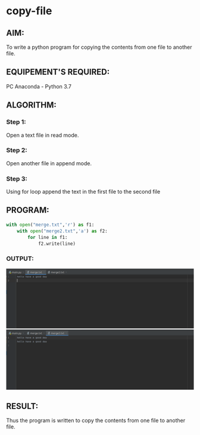 # copy-file
## AIM:
To write a python program for copying the contents from one file to another file.
## EQUIPEMENT'S REQUIRED: 
PC
Anaconda - Python 3.7
## ALGORITHM: 
### Step 1:
Open a text file in read mode.

### Step 2: 
Open another file in append mode.
 
### Step 3: 
Using for loop append the text in the first file to the second file


## PROGRAM:
```Python
with open("merge.txt",'r') as f1:
    with open("merge2.txt",'a') as f2:
        for line in f1:
            f2.write(line)

```

### OUTPUT:

![image](./mg.png)
![image](./mg1.png)

## RESULT:
Thus the program is written to copy the contents from one file to another file.